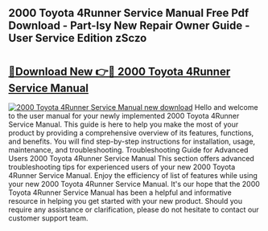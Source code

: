 ## 2000 Toyota 4Runner Service Manual Free Pdf Download - Part-Isy New Repair Owner Guide - User Service Edition zSczo

# <h2><a href="http://bc26729.oget.top/?id=2000+Toyota+4Runner+Service+Manual">🔗Download New 👉🔴 2000 Toyota 4Runner Service Manual</a></h2>

[![2000 Toyota 4Runner Service Manual new download](https://i.imgur.com/5g1atiW.png)](http://bc26729.oget.top/?id=2000+Toyota+4Runner+Service+Manual)
Hello and welcome to the user manual for your newly implemented 2000 Toyota 4Runner Service Manual. This guide is here to help you make the most of your product by providing a comprehensive overview of its features, functions, and benefits. You will find step-by-step instructions for installation, usage, maintenance, and troubleshooting. Troubleshooting Guide for Advanced Users 2000 Toyota 4Runner Service Manual This section offers advanced troubleshooting tips for experienced users of your new 2000 Toyota 4Runner Service Manual. Enjoy the efficiency of list of features while using your new 2000 Toyota 4Runner Service Manual. It's our hope that the 2000 Toyota 4Runner Service Manual has been a helpful and informative resource in helping you get started with your new product. Should you require any assistance or clarification, please do not hesitate to contact our customer support team.
